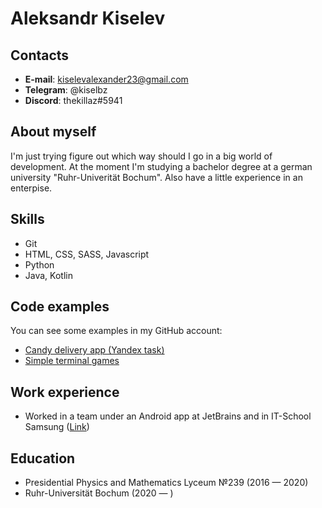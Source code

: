 # Aleksandr Kiselev

## Contacts
- __E-mail__: kiselevalexander23@gmail.com
- __Telegram__: @kiselbz
- __Discord__: thekillaz#5941

## About myself
I'm just trying figure out which way should I go in a big world of development. At the moment I'm studying a bachelor degree at a german university "Ruhr-Univerität Bochum". Also have a little experience in an enterpise.

## Skills
- Git
- HTML, CSS, SASS, Javascript
- Python
- Java, Kotlin

## Code examples
You can see some examples in my GitHub account:
- [Candy delivery app (Yandex task)](https://github.com/kiselz/candy-delivery-app)
- [Simple terminal games](https://github.com/kiselz/brain-games)

## Work experience
- Worked in a team under an Android app at JetBrains and in IT-School Samsung ([Link](https://github.com/Aquatoriya/project_team_three))

## Education
- Presidential Physics and Mathematics Lyceum №239 (2016 — 2020)
- Ruhr-Universität Bochum (2020 — )